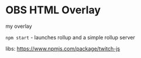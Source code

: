 OBS HTML Overlay
====================  
my overlay



`npm start` - launches rollup and a simple rollup server




libs:
https://www.npmjs.com/package/twitch-js

